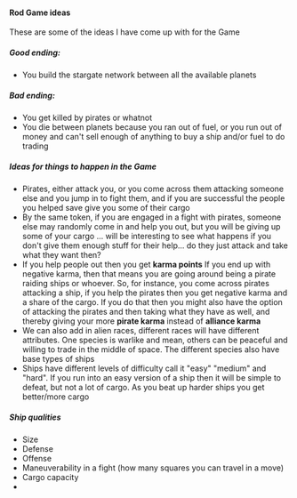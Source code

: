 #### Rod Game ideas

These are some of the ideas I have come up with for the Game

##### Good ending:
- You build the stargate network between all the available planets

##### Bad ending:
- You get killed by pirates or whatnot
- You die between planets because you ran out of fuel, or you run out of money and can't sell enough of anything to buy a ship and/or fuel to do trading

##### Ideas for things to happen in the Game
- Pirates, either attack you, or you come across them attacking someone else and you jump in to fight them, and if you are successful the people you helped save give you some of their cargo
- By the same token, if you are engaged in a fight with pirates, someone else may randomly come in and help you out, but you will be giving up some of your cargo ... will be interesting to see what happens if you don't give them enough stuff for their help... do they just attack and take what they want then?
- If you help people out then you get **karma points** If you end up with negative karma, then that means you are going around being a pirate raiding ships or whoever.  So, for instance, you come across pirates attacking a ship, if you help the pirates then you get negative karma and a share of the cargo.  If you do that then you might also have the option of attacking the pirates and then taking what they have as well, and thereby giving your more **pirate karma** instead of **alliance karma**
- We can also add in alien races, different races will have different attributes.  One species is warlike and mean, others can be peaceful and willing to trade in the middle of space.  The different species also have base types of ships
- Ships have different levels of difficulty call it "easy" "medium" and "hard".  If you run into an easy version of a ship then it will be simple to defeat, but not a lot of cargo.  As you beat up harder ships you get better/more cargo


##### Ship qualities
- Size
- Defense
- Offense
- Maneuverability in a fight (how many squares you can travel in a move)
- Cargo capacity
- 
